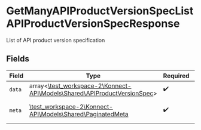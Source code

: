 # GetManyAPIProductVersionSpecListAPIProductVersionSpecResponse

List of API product version specification


## Fields

| Field                                                                                                                    | Type                                                                                                                     | Required                                                                                                                 | Description                                                                                                              |
| ------------------------------------------------------------------------------------------------------------------------ | ------------------------------------------------------------------------------------------------------------------------ | ------------------------------------------------------------------------------------------------------------------------ | ------------------------------------------------------------------------------------------------------------------------ |
| `data`                                                                                                                   | array<[\test_workspace-2\Konnect-API\Models\Shared\APIProductVersionSpec](../../models/shared/APIProductVersionSpec.md)> | :heavy_check_mark:                                                                                                       | N/A                                                                                                                      |
| `meta`                                                                                                                   | [\test_workspace-2\Konnect-API\Models\Shared\PaginatedMeta](../../models/shared/PaginatedMeta.md)                        | :heavy_check_mark:                                                                                                       | returns the pagination information                                                                                       |